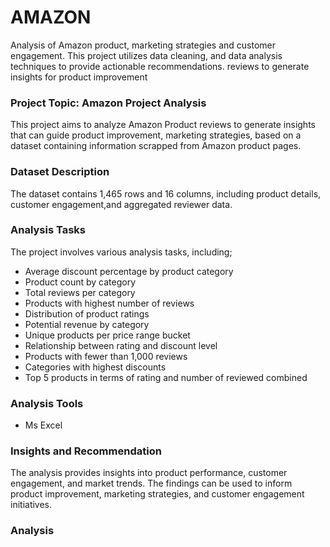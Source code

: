 # AMAZON
Analysis of Amazon product, marketing strategies and customer engagement. This project utilizes data cleaning, and data analysis techniques to provide actionable recommendations. reviews to generate insights for product improvement
### Project Topic: Amazon Project Analysis
This project aims to analyze Amazon Product reviews to generate insights that can guide product improvement, marketing strategies, based on a dataset containing information scrapped from Amazon product pages.
### Dataset Description
The dataset contains 1,465 rows and 16 columns, including product details, customer engagement,and aggregated reviewer data.
### Analysis Tasks
The project involves various analysis tasks, including;
- Average discount percentage by product category
- Product count by category
- Total reviews per category
- Products with highest number of reviews
- Distribution of product ratings
- Potential revenue by category
- Unique products per price range bucket
- Relationship between rating and discount level
- Products with fewer than 1,000 reviews
- Categories with highest discounts
- Top 5 products in terms of rating and number of reviewed combined
### Analysis Tools
- Ms Excel
### Insights and Recommendation
The analysis provides insights into product performance, customer engagement, and market trends. The findings can be used to inform product improvement, marketing strategies, and customer engagement initiatives.
### Analysis

